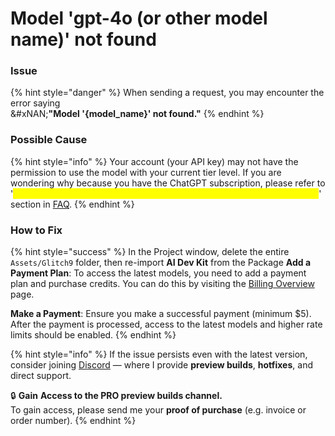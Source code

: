 # Model 'gpt-4o (or other model name)' not found

### **Issue**

{% hint style="danger" %}
When sending a request, you may encounter the error saying\
&#xNAN;**"Model '{model\_name}' not found."**
{% endhint %}

### **Possible Cause**

{% hint style="info" %}
Your account (your API key) may not have the permission to use the model with your current tier level. If you are wondering why because you have the ChatGPT subscription, please refer to '_<mark style="color:yellow;">I have ChatGPT Plus subscription. Why can't I use OpenAI's paid models?</mark>_' section in [FAQ](../faq.md).&#x20;
{% endhint %}

### **How to Fix**

{% hint style="success" %}
In the Project window, delete the entire `Assets/Glitch9` folder, then re-import **AI Dev Kit** from the Package **Add a Payment Plan**: To access the latest models, you need to add a payment plan and purchase credits. You can do this by visiting the [Billing Overview](https://platform.openai.com/account/billing/overview) page.

**Make a Payment**: Ensure you make a successful payment (minimum $5). After the payment is processed, access to the latest models and higher rate limits should be enabled.
{% endhint %}

{% hint style="info" %}
If the issue persists even with the latest version, consider joining [Discord](https://discord.gg/hgajxPpJYf) — where I provide **preview builds**, **hotfixes**, and direct support.&#x20;

🔒 **Gain** **Access to the PRO preview builds channel.**\
To gain access, please send me your **proof of purchase** (e.g. invoice or order number).
{% endhint %}

